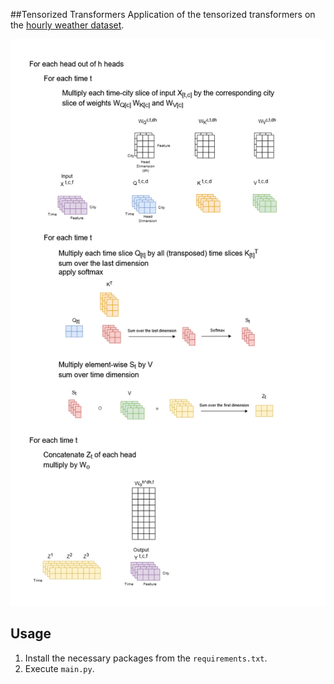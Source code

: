 ##Tensorized Transformers
Application of the tensorized transformers on the [hourly weather dataset](https://www.kaggle.com/selfishgene/historical-hourly-weather-data).

![Multidimensional Convolution](Attention.png)

## Usage
1. Install the necessary packages from the `requirements.txt`.
2. Execute `main.py`.

